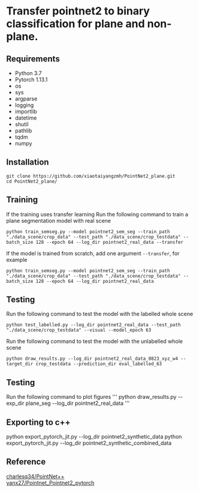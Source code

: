 # Transfer pointnet2 to binary classification for plane and non-plane.

## Requirements
* Python 3.7
* Pytorch 1.13.1
* os
* sys
* argparse
* logging
* importlib
* datetime
* shutil
* pathlib
* tqdm
* numpy

## Installation
```
git clone https://github.com/xiaotaiyangzmh/PointNet2_plane.git
cd PointNet2_plane/
```

## Training
If the training uses transfer learning
Run the following command to train a plane segmentation model with real scene
```
python train_semseg.py --model pointnet2_sem_seg --train_path "./data_scene/crop_data" --test_path "./data_scene/crop_testdata" --batch_size 128 --epoch 64 --log_dir pointnet2_real_data --transfer
```

If the model is trained from scratch, add one argument ```--transfer```, for example
```
python train_semseg.py --model pointnet2_sem_seg --train_path "./data_scene/crop_data" --test_path "./data_scene/crop_testdata" --batch_size 128 --epoch 64 --log_dir pointnet2_real_data

```

## Testing
Run the following command to test the model with the labelled whole scene
```
python test_labelled.py --log_dir pointnet2_real_data --test_path "./data_scene/crop_testdata" --visual --model_epoch 63
```

Run the following command to test the model with the unlabelled whole scene
```
python draw_results.py --log_dir pointnet2_real_data_0823_xyz_w4 --target_dir crop_testdata --prediction_dir eval_labelled_63

```

## Testing
Run the following command to plot figures
'''
python draw_results.py --exp_dir plane_seg --log_dir pointnet2_real_data
'''

## Exporting to c++
python export_pytorch_jit.py --log_dir pointnet2_synthetic_data
python export_pytorch_jit.py --log_dir pointnet2_synthetic_combined_data

## Reference
[charlesq34/PointNet++](https://github.com/charlesq34/pointnet2)<br>
[yanx27/Pointnet_Pointnet2_pytorch](https://github.com/yanx27/Pointnet_Pointnet2_pytorch)

